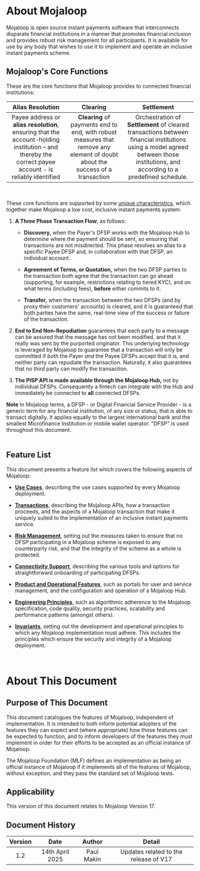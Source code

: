 # About Mojaloop 

Mojaloop is open source instant payments software that interconnects
disparate financial institutions in a manner that promotes financial
inclusion and provides robust risk management for all participants. It
is available for use by any body that wishes to use it to implement and
operate an inclusive instant payments scheme.

## Mojaloop's Core Functions

These are the core functions that Mojaloop provides to connected
financial institutions:

  |Alias Resolution|Clearing|Settlement|
|:--------------:|:--------------:|:--------------:|
|Payee address or **alias resolution**, ensuring that the account-holding institution – and thereby the correct payee account - is reliably identified|**Clearing** of payments end to end, with robust measures that remove any element of doubt about the success of a transaction|Orchestration of **Settlement** of cleared transactions between financial institutions using a model agreed between those institutions, and according to a predefined schedule.|

&nbsp;

These core functions are supported by some [unique characteristics](./transaction.html#unique-transaction-characteristics), which
together make Mojaloop a low cost, inclusive instant payments system:

1.  **A Three Phase Transaction Flow**, as follows:
	+  **Discovery,** when the Payer's DFSP works with the Mojaloop Hub to determine where the payment should be sent, so ensuring that transactions are not misdirected. This phase resolves an alias to a specific Payee DFSP and, in collaboration with that DFSP, an individual account.

	 + **Agreement of Terms, or Quotation,** when the two DFSP parties to the transaction both agree that the transaction can go ahead (supporting, for example, restrictions relating to tiered KYC), and on what terms (including fees), **before** either commits to it.

	+  **Transfer,** when the transaction between the two DFSPs (and by proxy their customers' accounts) is cleared, and it is guaranteed that both parties have the same, real-time view of the success or failure of the transaction.
&nbsp;

2.  **End to End Non-Repudiation** guarantees that each party to a message can be assured that the message has not been modified, and that it really was sent by the purported originator. This underlying technology is leveraged by Mojaloop to guarantee that a transaction will only be committed if *both* the Payer *and* the Payee DFSPs accept that it is, and neither party can repudiate the transaction. Naturally, it also guarantees that no third party can modify the transaction.
3.  **The PISP API is made available through the Mojaloop Hub,** not by individual DFSPs. Consequently a fintech can integrate with the Hub and immediately be connected to **all** connected DFSPs. 

**Note** In Mojaloop terms, a DFSP - or Digital Financial Service Provider - is a generic term for any financial institution, of any size or status, that is able to transact digitally. It applies equally to the largest international bank and the smallest Microfinance Institution or mobile wallet operator. "DFSP" is used throughout this document.   
&nbsp;
## Feature List

This document presents a feature list which covers the following aspects
of Mojaloop:

-   [**Use Cases**](./use-cases.md), describing the use cases supported by every Mojaloop deployment.
-   [**Transactions**](./transaction.md), describing the Mojaloop APIs, how a transaction proceeds, and the aspects of a Mojaloop transaction that make it uniquely suited to the   implementation of an inclusive instant payments service.

-   [**Risk Management**](./risk.md), setting out the measures taken to ensure that no DFSP participating in a Mojaloop scheme is exposed to any counterparty risk, and that the integrity of the scheme as a whole is protected.

-  [**Connectivity Support**](./connectivity.md), describing the various tools and options for straightforward onboarding of participating DFSPs.
-   [**Product and Operational Features**](./product.md), such as portals for user and service management, and the configuration and operation of a Mojaloop Hub.

-   [**Engineering Principles**](./engineering.md), such as algorithmic adherence to the Mojaloop specification, code quality, security practices, scalability and performance patterns (amongst others).

-   [**Invariants**](./invariants.md), setting out the development and operational principles to which any Mojaloop implementation must adhere. This includes the principles which ensure the security and integrity of a Mojaloop deployment.

&nbsp;

# About This Document

## Purpose of This Document

This document catalogues the features of Mojaloop, independent of
implementation. It is intended to both inform potential adopters of the features they can expect and (where appropriate) how those features can be expected to function, and to inform developers of the features they must implement in order for their efforts to be accepted as an official instance of Mojaloop.

The Mojaloop Foundation (MLF) defines an implementation as being an
official instance of Mojaloop if it implements all of the features of
Mojaloop, without exception, and they pass the standard set of Mojaloop tests.

## Applicability

This version of this document relates to Mojaloop Version 17.

## Document History
  |Version|Date|Author|Detail|
|:--------------:|:--------------:|:--------------:|:--------------:|
|1.2|14th April 2025| Paul Makin|Updates related to the release of V17|
